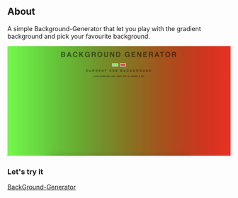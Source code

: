 ## About

A simple Background-Generator that let you play with the gradient background and pick your favourite background.

![Alt text](/image.png 'Optional Title')

### Let's try it

[BackGround-Generator](https://huongnguyen1709.github.io/background-generator/)
